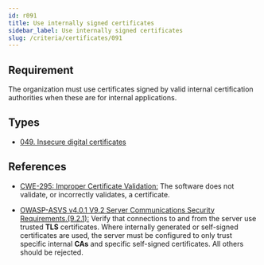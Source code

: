 ```yaml
---
id: r091
title: Use internally signed certificates
sidebar_label: Use internally signed certificates
slug: /criteria/certificates/091
---
```


## Requirement

The organization must use certificates signed
by valid internal certification authorities
when these are for internal applications.

## Types

- [049. Insecure digital certificates](/types/049)

## References

- [CWE-295: Improper Certificate Validation:](https://cwe.mitre.org/data/definitions/295.html)
The software does not validate,
or incorrectly validates, a certificate.

- [OWASP-ASVS v4.0.1 V9.2 Server Communications Security Requirements.(9.2.1):](https://owasp.org/www-project-application-security-verification-standard/)
Verify that connections
to and from the server use trusted **TLS** certificates.
Where internally generated
or self-signed certificates are used,
the server must be configured
to only trust specific internal **CAs**
and specific self-signed certificates.
All others should be rejected.
